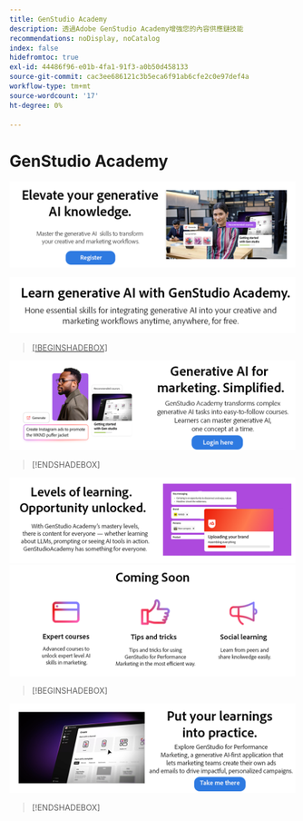 ```yaml
---
title: GenStudio Academy
description: 透過Adobe GenStudio Academy增強您的內容供應鏈技能
recommendations: noDisplay, noCatalog
index: false
hidefromtoc: true
exl-id: 44486f96-e01b-4fa1-91f3-a0b50d458133
source-git-commit: cac3ee686121c3b5eca6f91ab6cfe2c0e97def4a
workflow-type: tm+mt
source-wordcount: '17'
ht-degree: 0%

---
```


# GenStudio Academy

<a href="https://learningmanager.adobe.com/accountiplogin?ipId=16970&accesskey=c4988oojirhb5"><img src="../assets/elevate-your-generative-ai.png">

<img src="../assets/learn-generative-ai-with-genstudio.png">

>[!BEGINSHADEBOX]

<a href="https://genstudioacademy.adobelearningmanager.com/"><img src="../assets/generative-ai-for-marketing-simplified.png"></a>

>[!ENDSHADEBOX]

<img src="../assets/levels-of-learning.png">

<img src="../assets/coming-soon.png">


>[!BEGINSHADEBOX]

<a href="https://business.adobe.com/products/genstudio-for-performance-marketing.html"><img src="../assets/put-your-learnings-into-practice.png"></a>

>[!ENDSHADEBOX]
